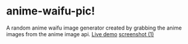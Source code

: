 # anime-waifu-pic!
A random anime waifu image generator created by grabbing the anime images from the anime image api.
[Live demo](https://joshlitam.github.io/anime-waifu-pic/)
[screenshot (1)](https://github.com/joshlitam/anime-waifu-pic/assets/74515811/0354413c-0d38-420f-ac18-806118b11497)
